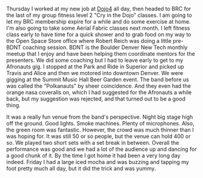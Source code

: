 Thursday I worked at my new job at [Dojo4](http://dojo4.com) all day, then headed to BRC for the last of my group fitness level 2 "Cry in the Dojo" classes.  I am going to let my BRC membership expire for a while and do some exercise at home.  I'm also going to take some Aerial Fabric classes next month.  I left fitness class early to have time for a quick shower and to grab food on my way to the Open Space Store office where Robert Reich was doing a little pre-BDNT coaching session.  BDNT is the Boulder Denver New Tech monthly meetup that I enjoy and have been helping them coordinate mentors for the presenters.  We did some coaching but I had to leave early to get to my Afronauts gig.  I stopped at the Park and Ride in Superior and picked up Travis and Alice and then we motored into downtown Denver.  We were gigging at the Summit Music Hall Beer Garden event.  The band before us was called the "Polkanauts" by sheer coincidence.  And they even had the orange nasa coveralls on, which I had suggested for the Afronauts a while back, but my suggestion was rejected, and that turned out to be a good thing.

It was a really fun venue from the band's perspective.  Night big stage high off the ground.  Good lights. Smoke machines. Plenty of microphones.  Also, the green room was fantastic.  However, the crowd was much thinner than I was hoping for.  It was still 50 or so people, but the venue can hold 400 or so.  We played two short sets with a set break in between.  Overall the performance was good and we had a lot of the audience up and dancing for a good chunk of it.  By the time I got home it had been a very long day indeed.  Friday I had a large iced mocha and was buzzing and tapping my foot pretty much all day, but it did the trick and was yummy.
